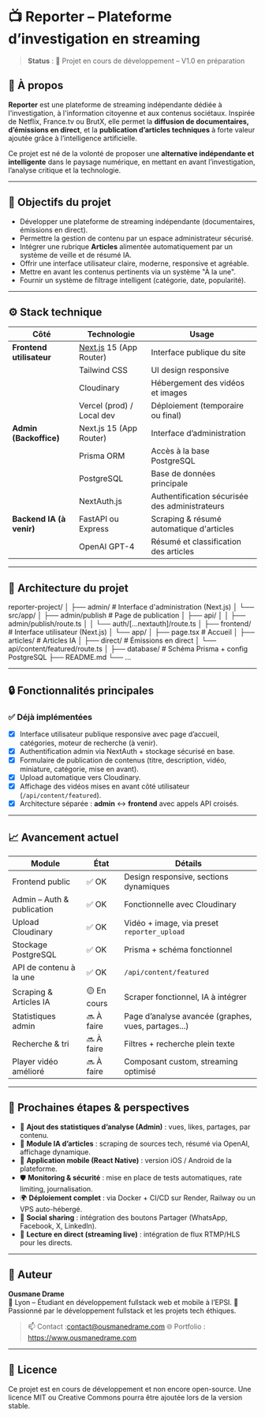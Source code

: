 # 📺 Reporter – Plateforme d’investigation en streaming

> **Status** : 🚧 Projet en cours de développement – V1.0 en préparation

## 🧠 À propos

**Reporter** est une plateforme de streaming indépendante dédiée à l'investigation, à l'information citoyenne et aux contenus sociétaux. Inspirée de Netflix, France.tv ou BrutX, elle permet la **diffusion de documentaires, d’émissions en direct**, et la **publication d’articles techniques** à forte valeur ajoutée grâce à l’intelligence artificielle.

Ce projet est né de la volonté de proposer une **alternative indépendante et intelligente** dans le paysage numérique, en mettant en avant l’investigation, l’analyse critique et la technologie.

---

## 🎯 Objectifs du projet

- Développer une plateforme de streaming indépendante (documentaires, émissions en direct).
- Permettre la gestion de contenu par un espace administrateur sécurisé.
- Intégrer une rubrique **Articles** alimentée automatiquement par un système de veille et de résumé IA.
- Offrir une interface utilisateur claire, moderne, responsive et agréable.
- Mettre en avant les contenus pertinents via un système "À la une".
- Fournir un système de filtrage intelligent (catégorie, date, popularité).

---

## ⚙️ Stack technique

| Côté | Technologie | Usage |
|------|-------------|-------|
| **Frontend utilisateur** | [Next.js](https://nextjs.org/) 15 (App Router) | Interface publique du site |
| | Tailwind CSS | UI design responsive |
| | Cloudinary | Hébergement des vidéos et images |
| | Vercel (prod) / Local dev | Déploiement (temporaire ou final) |
| **Admin (Backoffice)** | Next.js 15 (App Router) | Interface d’administration |
| | Prisma ORM | Accès à la base PostgreSQL |
| | PostgreSQL | Base de données principale |
| | NextAuth.js | Authentification sécurisée des administrateurs |
| **Backend IA (à venir)** | FastAPI ou Express | Scraping & résumé automatique d'articles |
| | OpenAI GPT-4 | Résumé et classification des articles |

---

## 📁 Architecture du projet

reporter-project/
│
├── admin/ # Interface d'administration (Next.js)
│ └── src/app/
│ ├── admin/publish # Page de publication
│ ├── api/
│ │ ├── admin/publish/route.ts
│ │ └── auth/[...nextauth]/route.ts
│
├── frontend/ # Interface utilisateur (Next.js)
│ └── app/
│ ├── page.tsx # Accueil
│ ├── articles/ # Articles IA
│ ├── direct/ # Émissions en direct
│ └── api/content/featured/route.ts
│
├── database/ # Schéma Prisma + config PostgreSQL
├── README.md
└── ...



---

## 🔒 Fonctionnalités principales

### ✅ Déjà implémentées

- [x] Interface utilisateur publique responsive avec page d’accueil, catégories, moteur de recherche (à venir).
- [x] Authentification admin via NextAuth + stockage sécurisé en base.
- [x] Formulaire de publication de contenus (titre, description, vidéo, miniature, catégorie, mise en avant).
- [x] Upload automatique vers Cloudinary.
- [x] Affichage des vidéos mises en avant côté utilisateur (`/api/content/featured`).
- [x] Architecture séparée : **admin** ↔ **frontend** avec appels API croisés.

---

## 📈 Avancement actuel

| Module                      | État        | Détails |
|----------------------------|-------------|---------|
| Frontend public            | ✅ OK       | Design responsive, sections dynamiques |
| Admin – Auth & publication | ✅ OK       | Fonctionnelle avec Cloudinary |
| Upload Cloudinary          | ✅ OK       | Vidéo + image, via preset `reporter_upload` |
| Stockage PostgreSQL        | ✅ OK       | Prisma + schéma fonctionnel |
| API de contenu à la une    | ✅ OK       | `/api/content/featured` |
| Scraping & Articles IA     | 🟡 En cours | Scraper fonctionnel, IA à intégrer |
| Statistiques admin         | 🔜 À faire  | Page d’analyse avancée (graphes, vues, partages...) |
| Recherche & tri            | 🔜 À faire  | Filtres + recherche plein texte |
| Player vidéo amélioré      | 🔜 À faire  | Composant custom, streaming optimisé |

---

## 🔮 Prochaines étapes & perspectives

- 🚀 **Ajout des statistiques d’analyse (Admin)** : vues, likes, partages, par contenu.
- 🤖 **Module IA d’articles** : scraping de sources tech, résumé via OpenAI, affichage dynamique.
- 📱 **Application mobile (React Native)** : version iOS / Android de la plateforme.
- 🛡 **Monitoring & sécurité** : mise en place de tests automatiques, rate limiting, journalisation.
- 🌍 **Déploiement complet** : via Docker + CI/CD sur Render, Railway ou un VPS auto-hébergé.
- 🔗 **Social sharing** : intégration des boutons Partager (WhatsApp, Facebook, X, LinkedIn).
- 🎥 **Lecture en direct (streaming live)** : intégration de flux RTMP/HLS pour les directs.

---

## 👤 Auteur

**Ousmane Drame**  
📍 Lyon – Étudiant en développement fullstack web et mobile à l’EPSI. 
🎯 Passionné par le développement fullstack et les projets tech éthiques.

> 📫 Contact :contact@ousmanedrame.com 
> 🌐 Portfolio : https://www.ousmanedrame.com

---

## 📄 Licence

Ce projet est en cours de développement et non encore open-source. Une licence MIT ou Creative Commons pourra être ajoutée lors de la version stable.
